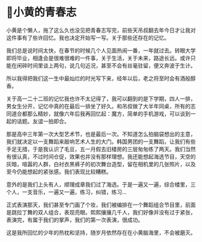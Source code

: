 # :notebook_with_decorative_cover:小黄的青春志			

小黄是个懒人，拖了这么久也没见把青春志写完，前些天吊叔翻去年今日才让我对这件事有了些许回忆。我也决定开始写一写。关于那些还存在的记忆。

我们总是说时间太快，在春节的时候几个人见面热闹一番，一年就过去。转眼大学即将毕业，相逢会是很难很难的一件事，关于生活，关于未来，路途长远。或许只能在闲碎时间里谈上两句，说几句近况，甚至不会有丝毫驻留，便又奔波于生计。

所以我得把我们这一生中最灿烂的时光写下来，经年以后，老之将至时会有酒般醇香。



关于高一二十二班的记忆我也许不太记得了，我可以翻到的是下学期，四人一排，男女生分开，记忆中真的在最后一排坐了好久。和吊叔做了大半年同桌，所有的志同道合都那么精妙，就像六年后我再回忆起：魔方，简单的手机游戏，可以谈到一起的话题。友谊一拍即合。

那是高中三年第一次大型艺术节，也是最后一次。不知道怎么拍脑袋想出的主意，我们就决定以一支舞蹈来敲响艺术人生的大门。韩国男团的一支舞蹈，让我们有些手足无措，于是我认识了毛豆，五一月假去旧楼房的三层匆匆练了两天。我们当然有很认真，不过时间仓促，效果也并没有那样理想。我还能想起海选节目，天空的灰暗，喧嚣的人群，白衬衣黑裤子的初次舞台造型，留在相机里的几张照片，以及至今仍能想起的紧张感。我们表现比较糟糕。

意外的是我们上头有人，顺理成章我们过了海选。于是一遍又一遍，综合楼里，三个人，一支音乐，一遍又一遍，练习，纠错，练习...

正式表演那天，我们甚至专门画了个妆，我们被编排在一个舞蹈组合节目里，前面是跳拉丁舞的双人组合，表现亮眼。熙熙攘攘几千人，我们好像并没有过于紧张，表演完，有属于我们的掌声，我们的第一次表演，很成功。

这是我所回忆的少年的热枕和坚持，随岁月依然存在在小黄脑海里，不会被磨灭。